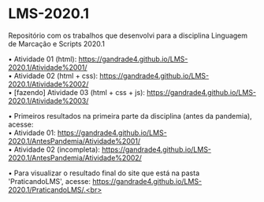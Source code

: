 # LMS-2020.1
Repositório com os trabalhos que desenvolvi para a disciplina Linguagem de Marcação e Scripts 2020.1

• Atividade 01 (html): https://gandrade4.github.io/LMS-2020.1/Atividade%2001/ <br>
• Atividade 02 (html + css): https://gandrade4.github.io/LMS-2020.1/Atividade%2002/ <br>
• [fazendo] Atividade 03 (html + css + js): https://gandrade4.github.io/LMS-2020.1/Atividade%2003/


• Primeiros resultados na primeira parte da disciplina (antes da pandemia), acesse: <br>
  • Atividade 01: https://gandrade4.github.io/LMS-2020.1/AntesPandemia/Atividade%2001/<br>
  • Atividade 02 (incompleta): https://gandrade4.github.io/LMS-2020.1/AntesPandemia/Atividade%2002/ <br>

• Para visualizar o resultado final do site que está na pasta 'PraticandoLMS',
acesse: https://gandrade4.github.io/LMS-2020.1/PraticandoLMS/.<br>
